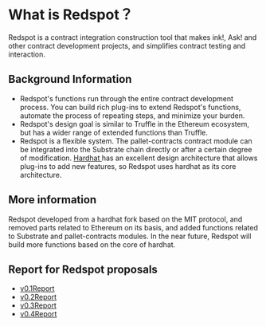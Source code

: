 # What is Redspot？

Redspot is a contract integration construction tool that makes ink!, Ask! and other contract development projects, and simplifies contract testing and interaction.

## Background Information

* Redspot's functions run through the entire contract development process. You can build rich plug-ins to extend Redspot's functions, automate the process of repeating steps, and minimize your burden.
* Redspot's design goal is similar to Truffle in the Ethereum ecosystem, but has a wider range of extended functions than Truffle.
* Redspot is a flexible system. The pallet-contracts contract module can be integrated into the Substrate chain directly or after a certain degree of modification. [Hardhat ](https://github.com/nomiclabs/hardhat) has an excellent design architecture that allows plug-ins to add new features, so Redspot uses hardhat as its core architecture.
## More information

Redspot developed from a hardhat fork based on the MIT protocol, and removed parts related to Ethereum on its basis, and added functions related to Substrate and pallet-contracts modules. In the near future, Redspot will build more functions based on the core of hardhat.

## Report for Redspot proposals

- [v0.1Report](./reports/v0.2Report.md)
- [v0.2Report](./reports/v0.2Report.md)
- [v0.3Report](./reports/v0.3Report.md)
- [v0.4Report](./reports/v0.4Report.md)
